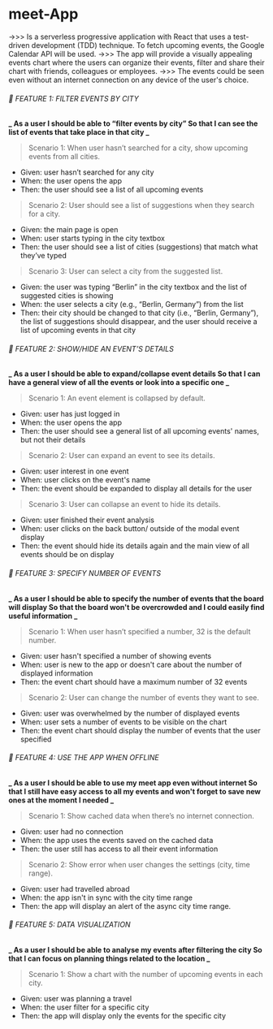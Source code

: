 # meet-App

->>> Is a serverless progressive application with React that uses a test-driven development (TDD) technique. To fetch upcoming events, the Google Calendar API will be used.
->>> The app will provide a visually appealing events chart where the users can organize their events, filter and share their chart with friends, colleagues or employees.
->>> The events could be seen even without an internet connection on any device of the user's choice.

###### :pushpin: FEATURE 1: FILTER EVENTS BY CITY

**_ As a user
I should be able to “filter events by city”
So that I can see the list of events that take place in that city _**

> Scenario 1: When user hasn’t searched for a city, show upcoming events from all cities.

- Given: user hasn’t searched for any city
- When: the user opens the app
- Then: the user should see a list of all upcoming events

> Scenario 2: User should see a list of suggestions when they search for a city.

- Given: the main page is open
- When: user starts typing in the city textbox
- Then: the user should see a list of cities (suggestions) that match what they’ve typed

> Scenario 3: User can select a city from the suggested list.

- Given: the user was typing “Berlin” in the city textbox and the list of suggested cities is showing
- When: the user selects a city (e.g., “Berlin, Germany”) from the list
- Then: their city should be changed to that city (i.e., “Berlin, Germany”), the list of suggestions should disappear, and the user should receive a list of upcoming events in that city

###### :pushpin: FEATURE 2: SHOW/HIDE AN EVENT’S DETAILS

**_ As a user
I should be able to expand/collapse event details
So that I can have a general view of all the events or look into a specific one _**

> Scenario 1: An event element is collapsed by default.

- Given: user has just logged in
- When: the user opens the app
- Then: the user should see a general list of all upcoming events' names, but not their details

> Scenario 2: User can expand an event to see its details.

- Given: user interest in one event
- When: user clicks on the event's name
- Then: the event should be expanded to display all details for the user

> Scenario 3: User can collapse an event to hide its details.

- Given: user finished their event analysis
- When: user clicks on the back button/ outside of the modal event display
- Then: the event should hide its details again and the main view of all events should be on display

###### :pushpin: FEATURE 3: SPECIFY NUMBER OF EVENTS

**_ As a user
I should be able to specify the number of events that the board will display
So that the board won't be overcrowded and I could easily find useful information _**

> Scenario 1: When user hasn’t specified a number, 32 is the default number.

- Given: user hasn't specified a number of showing events
- When: user is new to the app or doesn't care about the number of displayed information
- Then: the event chart should have a maximum number of 32 events

> Scenario 2: User can change the number of events they want to see.

- Given: user was overwhelmed by the number of displayed events
- When: user sets a number of events to be visible on the chart
- Then: the event chart should display the number of events that the user specified

###### :pushpin: FEATURE 4: USE THE APP WHEN OFFLINE

**_ As a user
I should be able to use my meet app even without internet
So that I still have easy access to all my events and won't forget to save new ones at the moment I needed _**

> Scenario 1: Show cached data when there’s no internet connection.

- Given: user had no connection
- When: the app uses the events saved on the cached data
- Then: the user still has access to all their event information

> Scenario 2: Show error when user changes the settings (city, time range).

- Given: user had travelled abroad
- When: the app isn't in sync with the city time range
- Then: the app will display an alert of the async city time range.

###### :pushpin: FEATURE 5: DATA VISUALIZATION

**_ As a user
I should be able to analyse my events after filtering the city
So that I can focus on planning things related to the location _**

> Scenario 1: Show a chart with the number of upcoming events in each city.

- Given: user was planning a travel
- When: the user filter for a specific city
- Then: the app will display only the events for the specific city
